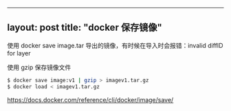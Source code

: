 
---
layout: post
title: "docker 保存镜像"
---

使用 docker save image.tar 导出的镜像，有时候在导入时会报错：invalid diffID for layer

使用 gzip 保存镜像文件

```bash
$ docker save image:v1 | gzip > imagev1.tar.gz
$ docker load < imagev1.tar.gz
```

<https://docs.docker.com/reference/cli/docker/image/save/>
